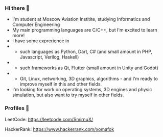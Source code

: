 ### Hi there 👋
 - I'm student at Moscow Aviation Institite, studying Informatics and Computer Engineering
 - My main programming languages are C/C++, but I'm excited to learn more!
 - I have some exprerience in 
 -  - such languages as Python, Dart, C# (and small amount in PHP, Javascript, Verilog, Haskell)
 -  - such frameworks as Qt, Flutter (small amount in Unity and Godot) 
 -  - Git, Linux, networking, 3D graphics, algorithms - and I'm ready to improve myself in this and other fields. 
 - I'm looking for work on operating systems, 3D engines and physic simulation, but also want to try myself in other fields.

### Profiles 👤
LeetCode: https://leetcode.com/SmirnuX/

HackerRank: https://www.hackerrank.com/xomafok
